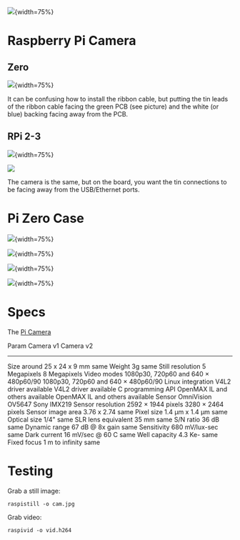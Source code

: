 ![](zero-w-camera.jpg){width=75%}

# Raspberry Pi Camera

## Zero

![](camera-short-cable.jpg){width=75%}

It can be confusing how to install the ribbon cable, but putting the tin leads of the
ribbon cable facing the green PCB (see picture) and the white (or blue) backing facing
away from the PCB.

## RPi 2-3

![](camera-long-cable.jpg){width=75%}

![](rpi3-connection.jpg)

The camera is the same, but on the board, you want the tin connections to be facing
away from the USB/Ethernet ports.

# Pi Zero Case

![](zero-case.jpg){width=75%}

![](zero-camera.jpg){width=75%}

![](zero-case-camera.jpg){width=75%}

![](zero-case-board.jpg){width=75%}

# Specs

The [Pi Camera]

  Param                 Camera v1                             Camera v2
  --------------------- ------------------------------------- -------------------------------------
  Size                  around 25 x 24 x 9 mm                 same
  Weight                3g                                    same
  Still resolution      5 Megapixels                          8 Megapixels
  Video modes           1080p30, 720p60 and 640 × 480p60/90   1080p30, 720p60 and 640 × 480p60/90
  Linux integration     V4L2 driver available                 V4L2 driver available
  C programming API     OpenMAX IL and others available       OpenMAX IL and others available
  Sensor                OmniVision OV5647                     Sony IMX219
  Sensor resolution     2592 × 1944 pixels                    3280 × 2464 pixels
  Sensor image area     3.76 x 2.74                           same
  Pixel size            1.4 µm x 1.4 µm                       same
  Optical size          1/4\"                                 same
  SLR lens equivalent   35 mm                                 same
  S/N ratio             36 dB                                 same
  Dynamic range         67 dB @ 8x gain                       same
  Sensitivity           680 mV/lux-sec                        same
  Dark current          16 mV/sec @ 60 C                      same
  Well capacity         4.3 Ke-                               same
  Fixed focus           1 m to infinity                       same

  [Pi Camera]: https://www.raspberrypi.org/documentation/hardware/camera/README.md

# Testing

Grab a still image:

	raspistill -o cam.jpg

Grab video:

	raspivid -o vid.h264
